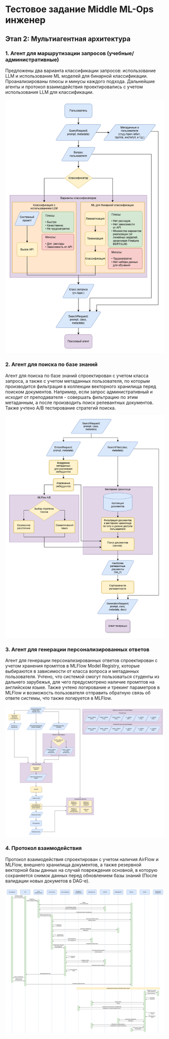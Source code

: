# Тестовое задание Middle ML-Ops инженер
## Этап 2: Мультиагентная архитектура

### 1. Агент для маршрутизации запросов (учебные/административные)

Предложены два варианта классификации запросов: использование LLM и использование ML моделей для бинарной классификации. Проанализированы плюсы и минусы каждого подхода. Дальнейшие агенты и протокол взаимодействия проектировались с учетом использования LLM для классификации.

![Агент для маршрутизации запросов](./imgs/router-agent.png)

### 2. Агент для поиска по базе знаний

Агент для поиска по базе знаний спроектирован с учетом класса запроса, а также с учетом метаданных пользователя, по которым производится фильтрация в коллекции векторного хранилища перед поиском документов. Например, если запрос административный и исходит от преподавателя - совершать фильтрацию по этим метаданным, а после производить поиск релевантных документов. Также учтено A/B тестирование стратегий поиска.

![Агент для поиска по базе знаний](./imgs/search-agent.png)

### 3. Агент для генерации персонализированных ответов

Агент для генерации персонализированных ответов спроектирован с учетом хранения промптов в MLFlow Model Registry, которые выбираются в зависимости от класса вопроса и метаданных пользователя. Учтено, что системой смогут пользоваться студенты из дальнего зарубежья, для чего предусмотрено наличие промптов на английском языке. Также учтено логирование и трекинг параметров в MLFlow и возможость пользователя отправить обратную связь об ответе системы, что также логируется в MLFlow.

![Агент для генерации персонализированных ответов](./imgs/generation-agent.png)

### 4. Протокол взаимодействия

Протокол взаимодействия спроектирован с учетом наличия AirFlow и MLFlow, внешнего хранилища документов, а также резервной векторной базы данных на случай повреждения основной, в которую сохраняется снимок данных перед обновлением базы знаний (После валидации новых докуметов в DAG-е).

![Протокол взаимодействия](./imgs/interaction-protocol.png)
